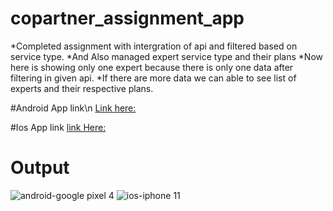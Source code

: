 # copartner_assignment_app
*Completed assignment with intergration of api and filtered based on service type. 
*And Also managed expert service type and their plans
*Now here is showing only one expert because there is only one data after filtering in given api. 
*If there are more data we can able to see list of experts and their respective plans.

#Android App link\n
[Link here:](https://i.diawi.com/ten8sE)

#Ios App link
[link Here:](https://i.diawi.com/MeAtMb)





# Output

![android-google pixel 4](https://github.com/user-attachments/assets/d995bd0a-37a7-40b5-a01b-ca0bb371670b)
![ios-iphone 11](https://github.com/user-attachments/assets/b14dcfa3-6537-48c9-8fb8-3e6f6f99b176)
